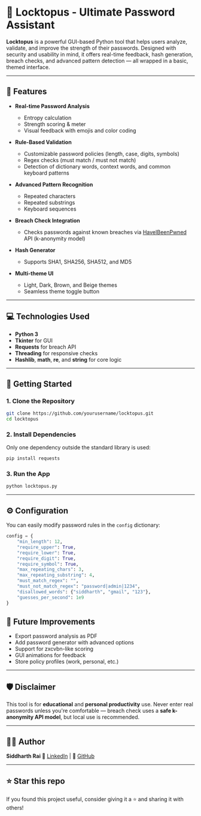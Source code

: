 # 🐙 Locktopus - Ultimate Password Assistant

**Locktopus** is a powerful GUI-based Python tool that helps users analyze, validate, and improve the strength of their passwords. Designed with security and usability in mind, it offers real-time feedback, hash generation, breach checks, and advanced pattern detection — all wrapped in a basic, themed interface.


---

## 🔐 Features

- **Real-time Password Analysis**
  - Entropy calculation
  - Strength scoring & meter
  - Visual feedback with emojis and color coding

- **Rule-Based Validation**
  - Customizable password policies (length, case, digits, symbols)
  - Regex checks (must match / must not match)
  - Detection of dictionary words, context words, and common keyboard patterns

- **Advanced Pattern Recognition**
  - Repeated characters
  - Repeated substrings
  - Keyboard sequences

- **Breach Check Integration**
  - Checks passwords against known breaches via [HaveIBeenPwned](https://haveibeenpwned.com/Passwords) API (k-anonymity model)

- **Hash Generator**
  - Supports SHA1, SHA256, SHA512, and MD5

- **Multi-theme UI**
  - Light, Dark, Brown, and Beige themes
  - Seamless theme toggle button

---

## 💻 Technologies Used

- **Python 3**
- **Tkinter** for GUI
- **Requests** for breach API
- **Threading** for responsive checks
- **Hashlib**, **math**, **re**, and **string** for core logic

---

## 🚀 Getting Started

### 1. Clone the Repository

```bash
git clone https://github.com/yourusername/locktopus.git
cd locktopus
````

### 2. Install Dependencies

Only one dependency outside the standard library is used:

```bash
pip install requests
```

### 3. Run the App

```bash
python locktopus.py
```

---

## ⚙️ Configuration

You can easily modify password rules in the `config` dictionary:

```python
config = {
    "min_length": 12,
    "require_upper": True,
    "require_lower": True,
    "require_digit": True,
    "require_symbol": True,
    "max_repeating_chars": 3,
    "max_repeating_substring": 4,
    "must_match_regex": "",
    "must_not_match_regex": "password|admin|1234",
    "disallowed_words": {"siddharth", "gmail", "123"},
    "guesses_per_second": 1e9
}
```


## 🧠 Future Improvements

* Export password analysis as PDF
* Add password generator with advanced options
* Support for zxcvbn-like scoring
* GUI animations for feedback
* Store policy profiles (work, personal, etc.)

---

## 🛡️ Disclaimer

This tool is for **educational** and **personal productivity** use. Never enter real passwords unless you're comfortable — breach check uses a **safe k-anonymity API model**, but local use is recommended.


---

## 🧑‍💻 Author

**Siddharth Rai**
🔗 [LinkedIn](https://www.linkedin.com/in/siddharthrai1) | 🐙 [GitHub](https://github.com/Sidd-Rai)

---

## ⭐️ Star this repo

If you found this project useful, consider giving it a ⭐️ and sharing it with others!


